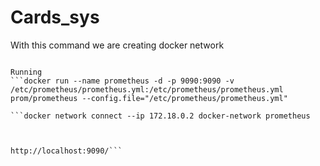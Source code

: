 # Cards_sys

With this command we are creating docker network
```docker network create --driver bridge --subnet 172.18.0.0/16 --gateway 172.18.0.1 docker-network

Running 
```docker run --name prometheus -d -p 9090:9090 -v /etc/prometheus/prometheus.yml:/etc/prometheus/prometheus.yml prom/prometheus --config.file="/etc/prometheus/prometheus.yml" 

```docker network connect --ip 172.18.0.2 docker-network prometheus



http://localhost:9090/```
